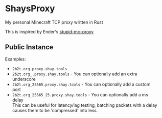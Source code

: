 # ShaysProxy

My personal Minecraft TCP proxy written in Rust

This is inspired by Ender's [stupid-mc-proxy](https://github.com/EnderKill98/stupid-mc-proxy)

## Public Instance

Examples:

- `2b2t.org.proxy.shay.tools`
- `2b2t.org_.proxy.shay.tools` - You can optionally add an extra underscore
- `2b2t.org_25565.proxy.shay.tools` - You can optionally add a custom port
- `2b2t.org_25565_25.proxy.shay.tools` - You can optionally add a ms delay  
  This can be useful for latency/lag testing, batching packets with a delay causes them to be 'compressed' into less.